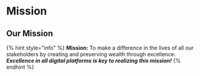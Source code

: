 # Mission

## Our Mission

{% hint style="info" %}
**Mission:** To make a difference in the lives of all our stakeholders by creating and preserving wealth through excellence. _**Excellence in all digital platforms is key to realizing this mission!**_
{% endhint %}
